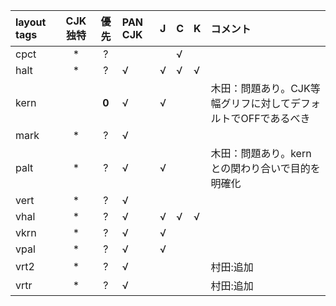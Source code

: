 |layout tags|CJK独特|優先|PAN CJK|J|C|K|コメント|
|:---|:---:|:---:|:---|:---|:---|:---|:---|
|cpct|*|?|||√|||
|halt|*|?|√|√|√|√||
|kern||**0**|√|√|||木田：問題あり。CJK等幅グリフに対してデフォルトでOFFであるべき|
|mark|*|?|√|||||
|palt|*|?|√|√|||木田：問題あり。kernとの関わり合いで目的を明確化|
|vert|*|?|√|||||
|vhal|*|?|√|√|√|√||
|vkrn|*|?|√|√||||
|vpal|*|?|√|√|||
|vrt2|*|?|√||||村田:追加
|vrtr|*|?|√||||村田:追加
